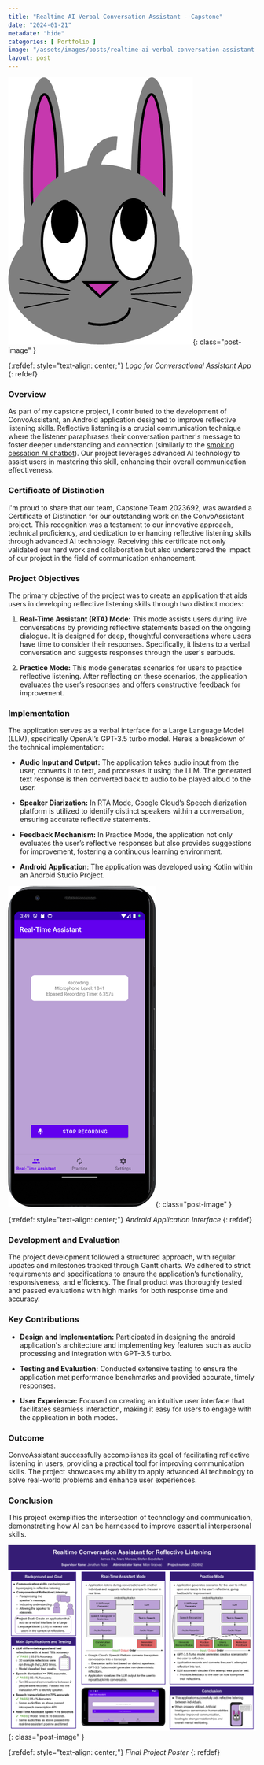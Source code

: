 ```yaml
---
title: "Realtime AI Verbal Conversation Assistant - Capstone"
date: "2024-01-21"
metadate: "hide"
categories: [ Portfolio ]
image: "/assets/images/posts/realtime-ai-verbal-conversation-assistant-capstone/cover.png"
layout: post
---
```



![](/assets/images/posts/realtime-ai-verbal-conversation-assistant-capstone/logonobackground.png?w=376){: class="post-image" }

{:refdef: style="text-align: center;"}
*Logo for Conversational Assistant App*
{: refdef}

### Overview

As part of my capstone project, I contributed to the development of ConvoAssistant, an Android application designed to improve reflective listening skills. Reflective listening is a crucial communication technique where the listener paraphrases their conversation partner's message to foster deeper understanding and connection (similarly to the [smoking cessation AI chatbot]({{site.baseurl}}/ai-chatbot-summer-research/)). Our project leverages advanced AI technology to assist users in mastering this skill, enhancing their overall communication effectiveness.

### Certificate of Distinction

I'm proud to share that our team, Capstone Team 2023692, was awarded a Certificate of Distinction for our outstanding work on the ConvoAssistant project. This recognition was a testament to our innovative approach, technical proficiency, and dedication to enhancing reflective listening skills through advanced AI technology. Receiving this certificate not only validated our hard work and collaboration but also underscored the impact of our project in the field of communication enhancement.

### Project Objectives

The primary objective of the project was to create an application that aids users in developing reflective listening skills through two distinct modes:

1. **Real-Time Assistant (RTA) Mode:** This mode assists users during live conversations by providing reflective statements based on the ongoing dialogue. It is designed for deep, thoughtful conversations where users have time to consider their responses. Specifically, it listens to a verbal conversation and suggests responses through the user's earbuds.

3. **Practice Mode:** This mode generates scenarios for users to practice reflective listening. After reflecting on these scenarios, the application evaluates the user’s responses and offers constructive feedback for improvement.

### Implementation

The application serves as a verbal interface for a Large Language Model (LLM), specifically OpenAI’s GPT-3.5 turbo model. Here’s a breakdown of the technical implementation:

- **Audio Input and Output:** The application takes audio input from the user, converts it to text, and processes it using the LLM. The generated text response is then converted back to audio to be played aloud to the user.

- **Speaker Diarization:** In RTA Mode, Google Cloud’s Speech diarization platform is utilized to identify distinct speakers within a conversation, ensuring accurate reflective statements.

- **Feedback Mechanism:** In Practice Mode, the application not only evaluates the user’s reflective responses but also provides suggestions for improvement, fostering a continuous learning environment.

- **Android Application**: The application was developed using Kotlin within an Android Studio Project.


![](/assets/images/posts/realtime-ai-verbal-conversation-assistant-capstone/image.png?w=300){: class="post-image" }

{:refdef: style="text-align: center;"}
*Android Application Interface*
{: refdef}

### Development and Evaluation

The project development followed a structured approach, with regular updates and milestones tracked through Gantt charts. We adhered to strict requirements and specifications to ensure the application’s functionality, responsiveness, and efficiency. The final product was thoroughly tested and passed evaluations with high marks for both response time and accuracy.

### Key Contributions

- **Design and Implementation:** Participated in designing the android application's architecture and implementing key features such as audio processing and integration with GPT-3.5 turbo.

- **Testing and Evaluation:** Conducted extensive testing to ensure the application met performance benchmarks and provided accurate, timely responses.

- **User Experience:** Focused on creating an intuitive user interface that facilitates seamless interaction, making it easy for users to engage with the application in both modes.

### Outcome

ConvoAssistant successfully accomplishes its goal of facilitating reflective listening in users, providing a practical tool for improving communication skills. The project showcases my ability to apply advanced AI technology to solve real-world problems and enhance user experiences.

### Conclusion

This project exemplifies the intersection of technology and communication, demonstrating how AI can be harnessed to improve essential interpersonal skills.


![](/assets/images/posts/realtime-ai-verbal-conversation-assistant-capstone/poster.png?w=1024){: class="post-image" }

{:refdef: style="text-align: center;"}
*Final Project Poster*
{: refdef}
